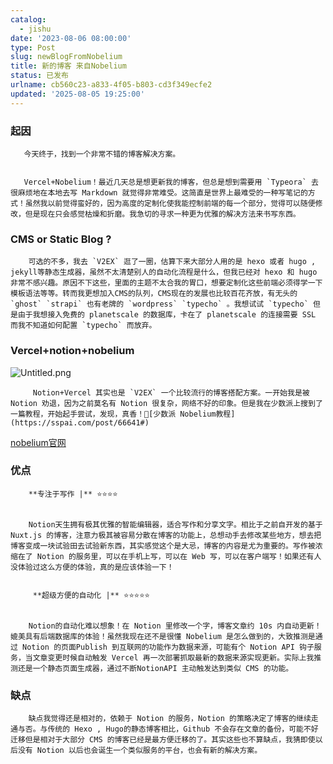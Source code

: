 ```yaml
---
catalog:
  - jishu
date: '2023-08-06 08:00:00'
type: Post
slug: newBlogFromNobelium
title: 新的博客 来自Nobelium
status: 已发布
urlname: cb560c23-a833-4f05-b803-cd3f349ecfe2
updated: '2025-08-05 19:25:00'
---
```


### 起因


       今天终于，找到一个非常不错的博客解决方案。


       Vercel+Nobelium！最近几天总是想更新我的博客，但总是想到需要用 `Typeora` 去很麻烦地在本地去写 Markdown 就觉得非常难受。这简直是世界上最难受的一种写笔记的方式！虽然我以前觉得蛮好的，因为高度的定制化使我能控制前端的每一个部分，觉得可以随便修改，但是现在只会感觉枯燥和折磨。我急切的寻求一种更为优雅的解决方法来书写东西。


### CMS or Static Blog ?


        可选的不多，我去 `V2EX` 逛了一圈，估算下来大部分人用的是 hexo 或者 hugo , jekyll等静态生成器，虽然不太清楚别人的自动化流程是什么，但我已经对 hexo 和 hugo 非常不感兴趣。原因不下这些，里面的主题不太合我的胃口，想要定制化这些前端必须得学一下模板语法等等。转而我更想加入CMS的队列，CMS现在的发展也比较百花齐放，有无头的 `ghost` `strapi` 也有老牌的 `wordpress` `typecho` 。我想试试 `typecho` 但是由于我想接入免费的 planetscale 的数据库，卡在了 planetscale 的连接需要 SSL 而我不知道如何配置 `typecho` 而放弃。


### Vercel+notion+nobelium


![Untitled.png](https://prod-files-secure.s3.us-west-2.amazonaws.com/ed141b76-e4f4-4030-b3c9-9f8f9925cc4f/0ecc86b3-acdd-477f-ab59-852a7f533d4c/Untitled.png?X-Amz-Algorithm=AWS4-HMAC-SHA256&X-Amz-Content-Sha256=UNSIGNED-PAYLOAD&X-Amz-Credential=ASIAZI2LB4667DBXBRUL%2F20250920%2Fus-west-2%2Fs3%2Faws4_request&X-Amz-Date=20250920T141553Z&X-Amz-Expires=3600&X-Amz-Security-Token=IQoJb3JpZ2luX2VjEHYaCXVzLXdlc3QtMiJHMEUCIH%2Ba9ObUl2gep0DO2b2tWvloZyvTJmMA4mE7JdzCHnQSAiEAuAUpzI3VmgdPuJsMGFqt7%2BpeXXb8VTc12CW8O9f%2Bc0IqiAQI7%2F%2F%2F%2F%2F%2F%2F%2F%2F%2F%2FARAAGgw2Mzc0MjMxODM4MDUiDIJJASuRtkzOeO1qmCrcA5xHe8pKqZ9bRxQJ7SmuWwszt1lezQT0jRqXhC099sS51rmfgXPrqkNWA%2FTYON0mbk70FKTJcLEl%2BwFM306vCG%2FJWb%2BQiWvbDpy0y%2F7EKmY36i6v1EgALNgulBwFLyg65zlTlaDC4aWksC6lZ1oEqpmfnSH4Sr2OndpsW8IXwKTD6W1NNoTW4YmtooqZ%2FMBrA5a%2BNEsf7w8FXJ0Qij3skKqTGUe0B2kikpmgfJQmrCOqUbk6NozE2oEaMTaQ9Z8awdx7INTSHaVZs2mQfV4E9C3voqDio4CxKer2Fk%2BtxJNR5aGzXByyWHe%2FVQm9%2BOOZwy0R9CeK4c%2FSbke9P5kRbgOKZExYcA53H0Cb1RRxJ%2FqbNKMgMaZXNsrjeoLhFCj4tJXRt6ikZE1SnQFETUkxsGky0sEJc2lpADX3QoWy0%2FlM1Jg31xs7xe9TMbSLJD0u9wjIwhcfL3NJxtK0WiLeDyrxCRRq8nwdqykm49FI5NGdiyfzsn3truCCiOG%2BATz%2BQ5d4GiDtpinzsGb9nHBGhEkME9EAZCNu25JaZXJJAZJrgVyskkeyTZYSJrXPhO1%2BYTvKndxmezEi6OQV3MSI%2Bocv2q%2BdAG%2BcOXVK7%2FK%2B%2FcbrbrEfu72n%2BVySpYVkMOHeusYGOqUB%2FERvBqICSX2fG%2BkJ4%2B18WrKd12BUYhlsl5JDLnNNVlW1cknKv4bDj6Ou6Beq6BwNOSQj4AFLOSsKsxesQ%2B%2B78QeaIiFTC5PLvf2zmQx%2B2FbXR%2B7Bh%2FgyQYN8V8f4swuQhBLKqIJr%2BeXEhk0i4eNnqSAT9PMXTMIs1r9wqph1EdbJAzN4Qv63mQ4EphSzu4noJDNvjFNEmkJXUZm0rMkZL2Hj8ikO&X-Amz-Signature=0d070742caa9c0162b4cc56c1e5a47b5bd94ba116291f4982fdc0cfc0a2458b4&X-Amz-SignedHeaders=host&x-amz-checksum-mode=ENABLED&x-id=GetObject)


         Notion+Vercel 其实也是 `V2EX` 一个比较流行的博客搭配方案。一开始我是被 Notion 劝退，因为之前莫名有 Notion 很复杂，网络不好的印象。但是我在少数派上搜到了一篇教程，开始起手尝试，发现，真香！🔗[少数派 Nobelium教程](https://sspai.com/post/66641#) 


[nobelium官网](https://nobelium.js.org/)


### 优点


        **专注于写作 |** ⭐⭐⭐⭐


        Notion天生拥有极其优雅的智能编辑器，适合写作和分享文字。相比于之前自开发的基于Nuxt.js 的博客，注意力极其被容易分散在博客的功能上，总想动手去修改某些地方，想去把博客变成一块试验田去试验新东西，其实感觉这个是大忌，博客的内容是尤为重要的。写作被浓缩在了 Notion 的服务里，可以在手机上写，可以在 Web 写，可以在客户端写！如果还有人没体验过这么方便的体验，真的是应该体验一下！


         **超级方便的自动化 |** ⭐⭐⭐⭐⭐


        Notion的自动化难以想象！在 Notion 里修改一个字，博客文章约 10s 内自动更新！媲美具有后端数据库的体验！虽然我现在还不是很懂 Nobelium 是怎么做到的，大致推测是通过 Notion 的页面Publish 到互联网的功能作为数据来源，可能有个 Notion API 钩子服务，当文章变更时候自动触发 Vercel 再一次部署抓取最新的数据来源实现更新。实际上我推测还是一个静态页面生成器，通过不断NotionAPI 主动触发达到类似 CMS 的功能。


### 缺点


        缺点我觉得还是相对的，依赖于 Notion 的服务，Notion 的策略决定了博客的继续走通与否。与传统的 Hexo , Hugo的静态博客相比，Github 不会存在文章的备份，可能不好迁移但是相对于大部分 CMS 的博客已经是最方便迁移的了。其实这些也不算缺点，我猜即使以后没有 Notion 以后也会诞生一个类似服务的平台，也会有新的解决方案。

